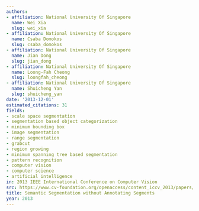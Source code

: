 ```yaml
---
authors:
- affiliation: National University Of Singapore
  name: Wei Xia
  slug: wei_xia
- affiliation: National University Of Singapore
  name: Csaba Domokos
  slug: csaba_domokos
- affiliation: National University Of Singapore
  name: Jian Dong
  slug: jian_dong
- affiliation: National University Of Singapore
  name: Loong-Fah Cheong
  slug: loongfah_cheong
- affiliation: National University Of Singapore
  name: Shuicheng Yan
  slug: shuicheng_yan
date: '2013-12-01'
estimated_citations: 31
fields:
- scale space segmentation
- segmentation based object categorization
- minimum bounding box
- image segmentation
- range segmentation
- grabcut
- region growing
- minimum spanning tree based segmentation
- pattern recognition
- computer vision
- computer science
- artificial intelligence
in: 2013 IEEE International Conference on Computer Vision
src: https://www.cv-foundation.org/openaccess/content_iccv_2013/papers/Xia_Semantic_Segmentation_without_2013_ICCV_paper.pdf
title: Semantic Segmentation without Annotating Segments
year: 2013
---
```

